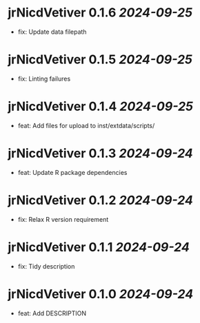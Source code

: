 # jrNicdVetiver 0.1.6 _2024-09-25_
  * fix: Update data filepath

# jrNicdVetiver 0.1.5 _2024-09-25_
  * fix: Linting failures

# jrNicdVetiver 0.1.4 _2024-09-25_
  * feat: Add files for upload to inst/extdata/scripts/

# jrNicdVetiver 0.1.3 _2024-09-24_
  * feat: Update R package dependencies

# jrNicdVetiver 0.1.2 _2024-09-24_
  * fix: Relax R version requirement

# jrNicdVetiver 0.1.1 _2024-09-24_
  * fix: Tidy description

# jrNicdVetiver 0.1.0 _2024-09-24_
  * feat: Add DESCRIPTION
